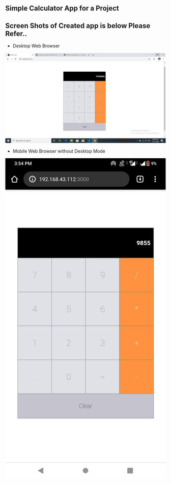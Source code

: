 ## Simple Calculator App for a Project
## Screen Shots of Created app is below Please Refer..

- Desktop Web Browser

![](screenshot.png)

- Mobile Web Browser without Desktop Mode

![](Screenshot_20200121-155436.png)


